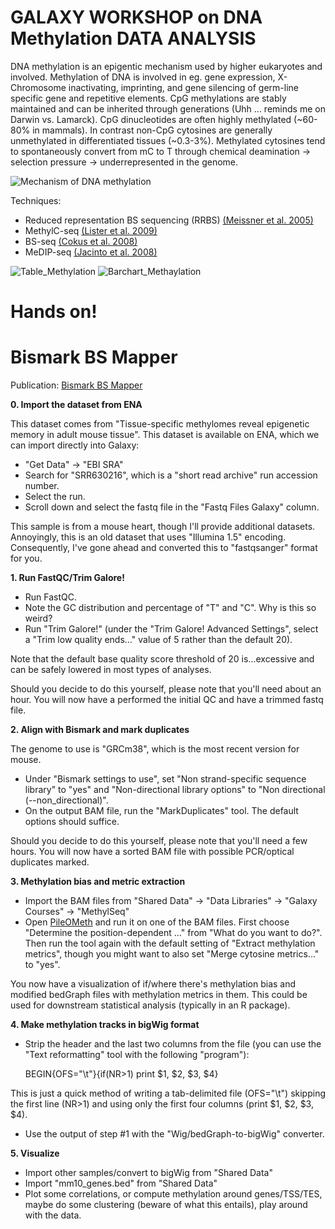 # GALAXY WORKSHOP on DNA Methylation DATA ANALYSIS

DNA methylation is an epigentic mechanism used by higher eukaryotes and involved. Methylation of DNA is involved in eg. gene expression, X-Chromosome inactivating, imprinting, and gene silencing of germ-line specific gene and repetitive elements. CpG methylations are stably maintained and can be inherited through generations (Uhh ... reminds me on Darwin vs. Lamarck). CpG dinucleotides are often highly methylated (~60-80% in mammals). In contrast non-CpG cytosines are generally unmethylated in differentiated tissues (~0.3-3%). Methylated cytosines tend to spontaneously convert from mC to T through chemical deamination -> selection pressure -> underrepresented in the genome.  


![Mechanism of DNA methylation](http://cerch.org/wp-content/uploads/2011/02/DNA-methylation-image.jpg)

Techniques:

- Reduced representation BS sequencing (RRBS) [(Meissner et al. 2005)](http://nar.oxfordjournals.org/content/33/18/5868.long)
- MethylC-seq [(Lister et al. 2009)](http://www.nature.com/nature/journal/v462/n7271/full/nature08514.html)
- BS-seq [(Cokus et al. 2008)](http://www.nature.com/nature/journal/v452/n7184/full/nature06745.html)
- MeDIP-seq [(Jacinto et al. 2008)](http://www.biotechniques.com/BiotechniquesJournal/2008/January/Methyl-DNA-immunoprecipitation-MeDIP-Hunting-down-the-DNA-methylome/biotechniques-44645.html)  

![Table_Methylation](../images/Table_Methylation.jpg)
![Barchart_Methaylation](../images/BarChart_Methylation.jpg)


# Hands on!  
# Bismark BS Mapper  

Publication: [Bismark BS Mapper](http://bioinformatics.oxfordjournals.org/content/27/11/1571.long)

**0. Import the dataset from ENA**

This dataset comes from "Tissue-specific methylomes reveal epigenetic memory in adult mouse tissue". This dataset is available on ENA, which we can import directly into Galaxy:

- "Get Data" -> "EBI SRA"
- Search for "SRR630216", which is a "short read archive" run accession number.
- Select the run.
- Scroll down and select the fastq file in the "Fastq Files Galaxy" column.



This sample is from a mouse heart, though I'll provide additional datasets. Annoyingly, this is an old dataset that uses "Illumina 1.5" encoding. Consequently, I've gone ahead and converted this to "fastqsanger" format for you.

**1. Run FastQC/Trim Galore!**  

- Run FastQC.
- Note the GC distribution and percentage of "T" and "C". Why is this so weird?
- Run "Trim Galore!" (under the "Trim Galore! Advanced Settings", select a "Trim low quality ends..." value of 5 rather than the default 20).

Note that the default base quality score threshold of 20 is...excessive and can be safely lowered in most types of analyses.

Should you decide to do this yourself, please note that you'll need about an hour. You will now have a performed the initial QC and have a trimmed fastq file.


**2. Align with Bismark and mark duplicates**

The genome to use is "GRCm38", which is the most recent version for mouse.
- Under "Bismark settings to use", set "Non strand-specific sequence library" to "yes" and "Non-directional library options" to "Non directional (--non_directional)".
- On the output BAM file, run the "MarkDuplicates" tool. The default options should suffice.

Should you decide to do this yourself, please note that you'll need a few hours. You will now have a sorted BAM file with possible PCR/optical duplicates marked.

**3. Methylation bias and metric extraction**

- Import the BAM files from "Shared Data" -> "Data Libraries" -> "Galaxy Courses" -> "MethylSeq"
- Open [PileOMeth](https://github.com/dpryan79/PileOMeth) and run it on one of the BAM files. First choose "Determine the position-dependent ..." from "What do you want to do?". Then run the tool again with the default setting of "Extract methylation metrics", though you might want to also set "Merge cytosine metrics..." to "yes".

You now have a visualization of if/where there's methylation bias and modified bedGraph files with methylation metrics in them. This could be used for downstream statistical analysis (typically in an R package).

**4. Make methylation tracks in bigWig format**

- Strip the header and the last two columns from the file (you can use the "Text reformatting" tool with the following "program"):

    BEGIN{OFS="\t"}{if(NR>1) print $1, $2, $3, $4}

This is just a quick method of writing a tab-delimited file (OFS="\t") skipping the first line (NR>1) and using only the first four columns (print $1, $2, $3, $4).
- Use the output of step #1 with the "Wig/bedGraph-to-bigWig" converter.  

**5. Visualize**

- Import other samples/convert to bigWig from "Shared Data"
- Import "mm10_genes.bed" from "Shared Data"
- Plot some correlations, or compute methylation around genes/TSS/TES, maybe do some clustering (beware of what this entails), play around with the data.


